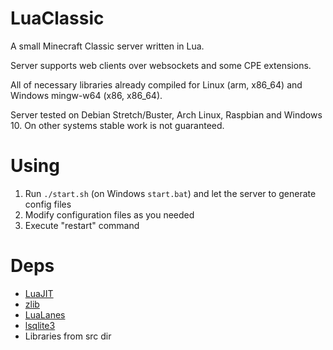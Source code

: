 # LuaClassic
A small Minecraft Classic server written in Lua.

Server supports web clients over websockets and some CPE extensions.

All of necessary libraries already compiled for Linux (arm, x86_64) and Windows mingw-w64 (x86, x86_64).

Server tested on Debian Stretch/Buster, Arch Linux, Raspbian and Windows 10. On other systems stable work is not guaranteed.

# Using
1. Run ```./start.sh``` (on Windows ```start.bat```) and let the server to generate config files
3. Modify configuration files as you needed
4. Execute "restart" command

# Deps
* [LuaJIT](http://luajit.org/download.html)
* [zlib](https://www.zlib.net/)
* [LuaLanes](https://github.com/LuaLanes/lanes)
* [lsqlite3](https://github.com/LuaDist/lsqlite3)
* Libraries from src dir
